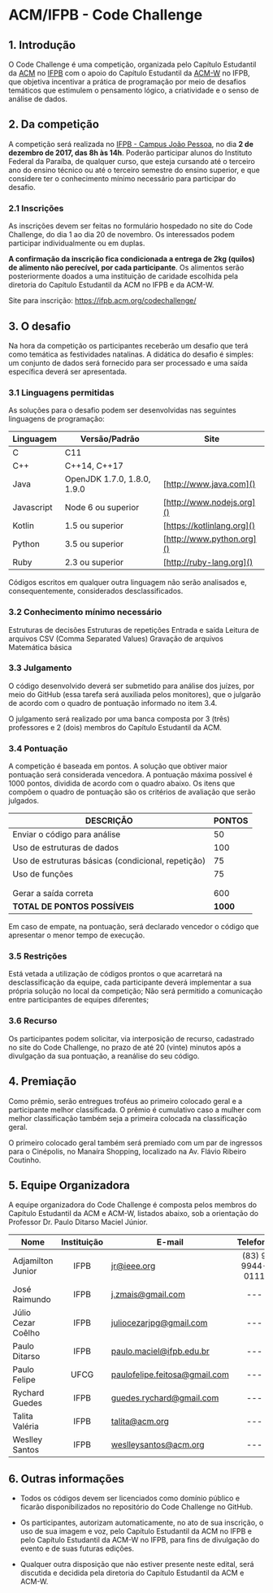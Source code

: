 # ACM/IFPB - Code Challenge

## 1. Introdução

O Code Challenge é uma competição, organizada pelo Capítulo Estudantil da [ACM](http://www.acm.org) no [IFPB](http://www.ifpb.edu.br) com o apoio do Capítulo Estudantil da [ACM-W](http://www.acm.org/acm-w) no IFPB, que objetiva incentivar a prática de programação por meio de desafios temáticos que estimulem o pensamento lógico, a criatividade e o senso de análise de dados.

## 2. Da competição

A competição será realizada no [IFPB - Campus João Pessoa](), no dia __2 de dezembro de 2017, das 8h às 14h__. Poderão participar alunos do Instituto Federal da Paraíba, de qualquer curso, que esteja cursando até o terceiro ano do ensino técnico ou até o terceiro semestre do ensino superior, e que considere ter o conhecimento mínimo necessário para participar do desafio.

### 2.1 Inscrições

As inscrições devem ser feitas no formulário hospedado no site do Code Challenge, do dia 1 ao dia 20 de novembro. Os interessados podem participar individualmente ou em duplas.

__A confirmação da inscrição fica condicionada a entrega de 2kg (quilos) de alimento não perecível, por cada participante__. Os alimentos serão posteriormente doados a uma instituição de caridade escolhida pela diretoria do Capítulo Estudantil da ACM no IFPB e da ACM-W.

Site para inscrição: https://ifpb.acm.org/codechallenge/

## 3. O desafio

Na hora da competição os participantes receberão um desafio que terá como temática as festividades natalinas. A didática do desafio é simples: um conjunto de dados será fornecido para ser processado e uma saída específica deverá ser apresentada.

### 3.1 Linguagens permitidas

As soluções para o desafio podem ser desenvolvidas nas seguintes linguagens de programação:

| Linguagem | Versão/Padrão | Site |
| --- | --- | --- |
| C | C11 | |
| C++ | C++14, C++17 | |
| Java | OpenJDK 1.7.0, 1.8.0, 1.9.0 | [http://www.java.com]() |
| Javascript | Node 6 ou superior | [http://www.nodejs.org]() |
| Kotlin | 1.5 ou superior | [https://kotlinlang.org]() |
| Python | 3.5 ou superior | [http://www.python.org]() |
| Ruby | 2.3 ou superior | [http://ruby-lang.org]() |

Códigos escritos em qualquer outra linguagem não serão analisados e, consequentemente, considerados desclassificados.

### 3.2 Conhecimento mínimo necessário

Estruturas de decisões 
Estruturas de repetições
Entrada e saída
Leitura de arquivos CSV (Comma Separated Values)
Gravação de arquivos
Matemática básica

### 3.3 Julgamento

O código desenvolvido deverá ser submetido para análise dos juízes, por meio do GitHub (essa tarefa será auxiliada pelos monitores), que o julgarão de acordo com o quadro de pontuação informado no item 3.4.

O julgamento será realizado por uma banca composta por 3 (três) professores e 2 (dois) membros do Capítulo Estudantil da ACM.

### 3.4 Pontuação

A competição é baseada em pontos. A solução que obtiver maior pontuação será considerada vencedora. A pontuação máxima possível é 1000 pontos, dividida de acordo com o quadro abaixo. Os itens que compõem o quadro de pontuação são os critérios de avaliação que serão julgados.

| DESCRIÇÃO | PONTOS |
| --- | --- |
| Enviar o código para análise | 50 |
| Uso de estruturas de dados | 100 |
| Uso de estruturas básicas (condicional, repetição) | 75 |
| Uso de funções | 75 |
| | |
| | |
| Gerar a saída correta | 600 |
| __TOTAL DE PONTOS POSSÍVEIS__ | __1000__ |

Em caso de empate, na pontuação, será declarado vencedor o código que apresentar o menor tempo de execução.

### 3.5 Restrições

Está vetada a utilização de códigos prontos o que acarretará na desclassificação da equipe, cada participante deverá implementar a sua própria solução no local da competição;
Não será permitido a comunicação entre participantes de equipes diferentes;

### 3.6 Recurso

Os participantes podem solicitar, via interposição de recurso, cadastrado no site do Code Challenge, no prazo de até 20 (vinte) minutos após a divulgação da sua pontuação, a reanálise do seu código.

## 4. Premiação

Como prêmio, serão entregues troféus ao primeiro colocado geral e a participante melhor classificada. O prêmio é cumulativo caso a mulher com melhor classificação também seja a primeira colocada na classificação geral.

O primeiro colocado geral também será premiado com um par de ingressos para o Cinépolis, no Manaíra Shopping, localizado na Av. Flávio Ribeiro Coutinho.

## 5. Equipe Organizadora

A equipe organizadora do Code Challenge é composta pelos membros do Capítulo Estudantil da ACM e ACM-W, listados abaixo, sob a orientação do Professor Dr. Paulo Ditarso Maciel Júnior.

| Nome | Instituição | E-mail | Telefone |
| --- | :-: | --- | :-: |
| Adjamilton Junior | IFPB | jr@ieee.org | (83) 9 9944-0111 |
| José Raimundo | IFPB | j.zmais@gmail.com | --- |
| Júlio Cezar Coêlho | IFPB | juliocezarjpg@gmail.com | --- |
| Paulo Ditarso | IFPB | paulo.maciel@ifpb.edu.br | --- | 
| Paulo Felipe | UFCG | paulofelipe.feitosa@gmail.com | --- |
| Rychard Guedes | IFPB | guedes.rychard@gmail.com| --- |
| Talita Valéria | IFPB | talita@acm.org | --- |
| Weslley Santos | IFPB | weslleysantos@acm.org | --- |

## 6. Outras informações

- Todos os códigos devem ser licenciados como domínio público e ficarão disponibilizados no repositório do Code Challenge no GitHub.

- Os participantes, autorizam automaticamente, no ato de sua inscrição, o uso de sua imagem e voz, pelo Capítulo Estudantil da ACM no IFPB e pelo Capítulo Estudantil da ACM-W no IFPB, para fins de divulgação do evento e de suas futuras edições.

- Qualquer outra disposição que não estiver presente neste edital, será discutida e decidida pela diretoria do Capítulo Estudantil da ACM e ACM-W.
